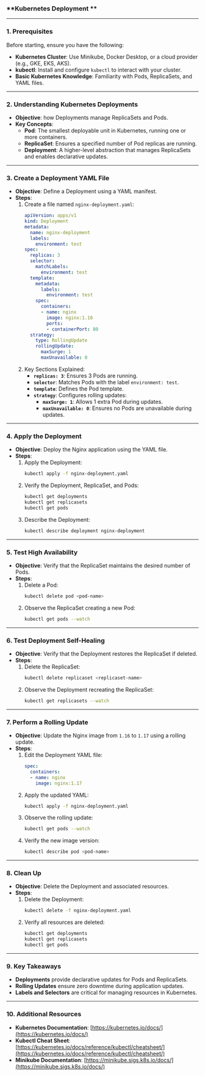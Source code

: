 ### **Kubernetes Deployment **

---

### **1. Prerequisites**
Before starting, ensure you have the following:
- **Kubernetes Cluster**: Use Minikube, Docker Desktop, or a cloud provider (e.g., GKE, EKS, AKS).
- **kubectl**: Install and configure `kubectl` to interact with your cluster.
- **Basic Kubernetes Knowledge**: Familiarity with Pods, ReplicaSets, and YAML files.

---

### **2. Understanding Kubernetes Deployments**
- **Objective**:  how Deployments manage ReplicaSets and Pods.
- **Key Concepts**:
  - **Pod**: The smallest deployable unit in Kubernetes, running one or more containers.
  - **ReplicaSet**: Ensures a specified number of Pod replicas are running.
  - **Deployment**: A higher-level abstraction that manages ReplicaSets and enables declarative updates.

---

### **3. Create a Deployment YAML File**
- **Objective**: Define a Deployment using a YAML manifest.
- **Steps**:
  1. Create a file named `nginx-deployment.yaml`:
     ```yaml
     apiVersion: apps/v1
     kind: Deployment
     metadata:
       name: nginx-deployment
       labels:
         environment: test
     spec:
       replicas: 3
       selector:
         matchLabels:
           environment: test
       template:
         metadata:
           labels:
             environment: test
         spec:
           containers:
           - name: nginx
             image: nginx:1.16
             ports:
             - containerPort: 80
       strategy:
         type: RollingUpdate
         rollingUpdate:
           maxSurge: 1
           maxUnavailable: 0
     ```
  2. Key Sections Explained:
     - **`replicas: 3`**: Ensures 3 Pods are running.
     - **`selector`**: Matches Pods with the label `environment: test`.
     - **`template`**: Defines the Pod template.
     - **`strategy`**: Configures rolling updates:
       - **`maxSurge: 1`**: Allows 1 extra Pod during updates.
       - **`maxUnavailable: 0`**: Ensures no Pods are unavailable during updates.

---

### **4. Apply the Deployment**
- **Objective**: Deploy the Nginx application using the YAML file.
- **Steps**:
  1. Apply the Deployment:
     ```bash
     kubectl apply -f nginx-deployment.yaml
     ```
  2. Verify the Deployment, ReplicaSet, and Pods:
     ```bash
     kubectl get deployments
     kubectl get replicasets
     kubectl get pods
     ```
  3. Describe the Deployment:
     ```bash
     kubectl describe deployment nginx-deployment
     ```

---

### **5. Test High Availability**
- **Objective**: Verify that the ReplicaSet maintains the desired number of Pods.
- **Steps**:
  1. Delete a Pod:
     ```bash
     kubectl delete pod <pod-name>
     ```
  2. Observe the ReplicaSet creating a new Pod:
     ```bash
     kubectl get pods --watch
     ```

---

### **6. Test Deployment Self-Healing**
- **Objective**: Verify that the Deployment restores the ReplicaSet if deleted.
- **Steps**:
  1. Delete the ReplicaSet:
     ```bash
     kubectl delete replicaset <replicaset-name>
     ```
  2. Observe the Deployment recreating the ReplicaSet:
     ```bash
     kubectl get replicasets --watch
     ```

---

### **7. Perform a Rolling Update**
- **Objective**: Update the Nginx image from `1.16` to `1.17` using a rolling update.
- **Steps**:
  1. Edit the Deployment YAML file:
     ```yaml
     spec:
       containers:
       - name: nginx
         image: nginx:1.17
     ```
  2. Apply the updated YAML:
     ```bash
     kubectl apply -f nginx-deployment.yaml
     ```
  3. Observe the rolling update:
     ```bash
     kubectl get pods --watch
     ```
  4. Verify the new image version:
     ```bash
     kubectl describe pod <pod-name>
     ```

---

### **8. Clean Up**
- **Objective**: Delete the Deployment and associated resources.
- **Steps**:
  1. Delete the Deployment:
     ```bash
     kubectl delete -f nginx-deployment.yaml
     ```
  2. Verify all resources are deleted:
     ```bash
     kubectl get deployments
     kubectl get replicasets
     kubectl get pods
     ```

---

### **9. Key Takeaways**
- **Deployments** provide declarative updates for Pods and ReplicaSets.
- **Rolling Updates** ensure zero downtime during application updates.
- **Labels and Selectors** are critical for managing resources in Kubernetes.

---

### **10. Additional Resources**
- **Kubernetes Documentation**: [https://kubernetes.io/docs/](https://kubernetes.io/docs/)
- **Kubectl Cheat Sheet**: [https://kubernetes.io/docs/reference/kubectl/cheatsheet/](https://kubernetes.io/docs/reference/kubectl/cheatsheet/)
- **Minikube Documentation**: [https://minikube.sigs.k8s.io/docs/](https://minikube.sigs.k8s.io/docs/)

